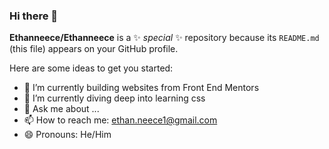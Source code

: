 ### Hi there 👋

**Ethanneece/Ethanneece** is a ✨ _special_ ✨ repository because its `README.md` (this file) appears on your GitHub profile.

Here are some ideas to get you started:

- 🔭 I’m currently building websites from Front End Mentors
- 🌱 I’m currently diving deep into learning css
- 💬 Ask me about ...
- 📫 How to reach me: ethan.neece1@gmail.com
- 😄 Pronouns: He/Him

